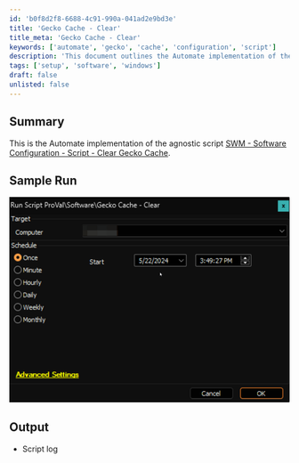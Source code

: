 ```yaml
---
id: 'b0f8d2f8-6688-4c91-990a-041ad2e9bd3e'
title: 'Gecko Cache - Clear'
title_meta: 'Gecko Cache - Clear'
keywords: ['automate', 'gecko', 'cache', 'configuration', 'script']
description: 'This document outlines the Automate implementation of the agnostic script SWM - Software Configuration - Clear Gecko Cache, including a sample run and output details.'
tags: ['setup', 'software', 'windows']
draft: false
unlisted: false
---
```


## Summary

This is the Automate implementation of the agnostic script [SWM - Software Configuration - Script - Clear Gecko Cache](<../../powershell/Clear-GeckoCache.md>).

## Sample Run

![Sample Run](../../../static/img/Gecko-Cache---Clear/image_1.png)

## Output

- Script log






